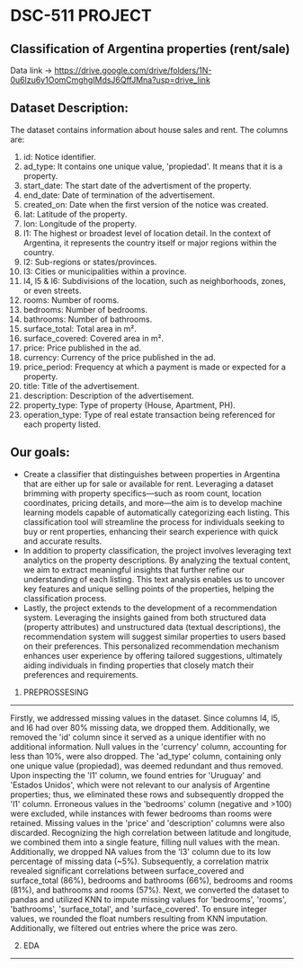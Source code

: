 # DSC-511 PROJECT
## Classification of Argentina properties (rent/sale)

Data link -> https://drive.google.com/drive/folders/1N-0u6lzu6y1OomCmghgIMdsJ6QffJMna?usp=drive_link

Dataset Description:
--------------------
The dataset contains information about house sales and rent. The columns are:
1. id: Notice identifier.
2. ad_type: It contains one unique value, 'propiedad'. It means that it is a property.
3. start_date: The start date of the advertisment of the property.
4. end_date: Date of termination of the advertisement.
5. created_on: Date when the first version of the notice was created.
6. lat: Latitude of the property.
7. lon: Longitude of the property.
8. l1: The highest or broadest level of location detail. In the context of Argentina, it represents the country itself or major regions within the country.
9. l2: Sub-regions or states/provinces.
10. l3: Cities or municipalities within a province.
11. l4, l5 & l6: Subdivisions of the location, such as neighborhoods, zones, or even streets.
12. rooms: Number of rooms.
13. bedrooms: Number of bedrooms.
14. bathrooms: Number of bathrooms.
15. surface_total: Total area in m².
16. surface_covered: Covered area in m².
17. price: Price published in the ad.
18. currency: Currency of the price published in the ad.
19. price_period: Frequency at which a payment is made or expected for a property.
20. title: Title of the advertisement.
21. description: Description of the advertisement.
22. property_type: Type of property (House, Apartment, PH).
23. operation_type: Type of real estate transaction being referenced for each property listed.

Our goals:
----------
- Create a classifier that distinguishes between properties in Argentina that are either up for sale or available for rent. Leveraging a dataset brimming with property specifics—such as room count, location coordinates, pricing details, and more—the aim is to develop machine learning models capable of automatically categorizing each listing. This classification tool will streamline the process for individuals seeking to buy or rent properties, enhancing their search experience with quick and accurate results.
- In addition to property classification, the project involves leveraging text analytics on the property descriptions. By analyzing the textual content, we aim to extract meaningful insights that further refine our understanding of each listing. This text analysis enables us to uncover key features and unique selling points of the properties, helping the classification process.
- Lastly, the project extends to the development of a recommendation system. Leveraging the insights gained from both structured data (property attributes) and unstructured data (textual descriptions), the recommendation system will suggest similar properties to users based on their preferences. This personalized recommendation mechanism enhances user experience by offering tailored suggestions, ultimately aiding individuals in finding properties that closely match their preferences and requirements.

1) PREPROSSESING
----------------
Firstly, we addressed missing values in the dataset. Since columns l4, l5, and l6 had over 80% missing data, we dropped them. Additionally, we removed the 'id' column since it served as a unique identifier with no additional information. Null values in the 'currency' column, accounting for less than 10%, were also dropped. The 'ad_type' column, containing only one unique value (propiedad), was deemed redundant and thus removed. Upon inspecting the 'l1' column, we found entries for 'Uruguay' and 'Estados Unidos', which were not relevant to our analysis of Argentine properties; thus, we eliminated these rows and subsequently dropped the 'l1' column. Erroneous values in the 'bedrooms' column (negative and >100) were excluded, while instances with fewer bedrooms than rooms were retained. Missing values in the 'price' and 'description' columns were also discarded. Recognizing the high correlation between latitude and longitude, we combined them into a single feature, filling null values with the mean. Additionally, we dropped NA values from the 'l3' column due to its low percentage of missing data (~5%). Subsequently, a correlation matrix revealed significant correlations between surface_covered and surface_total (86%), bedrooms and bathrooms (66%), bedrooms and rooms (81%), and bathrooms and rooms (57%). Next, we converted the dataset to pandas and utilized KNN to impute missing values for 'bedrooms', 'rooms', 'bathrooms', 'surface_total', and 'surface_covered'. To ensure integer values, we rounded the float numbers resulting from KNN imputation. Additionally, we filtered out entries where the price was zero.

2) EDA
-------
